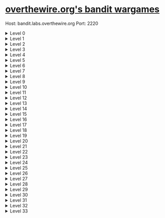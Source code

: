 # [overthewire.org's bandit wargames](https://overthewire.org/wargames/bandit)
Host: bandit.labs.overthewire.org
Port: 2220
<details><summary>Level 0</summary>

```bash
ssh -p 2220 bandit0@bandit.labs.overthewire.org
```
Password: bandit0
</details>
<details><summary>Level 1</summary>

```bash
cat readme
```
Password: NH2SXQwcBdpmTEzi3bvBHMM9H66vVXjL
</details>
<details><summary>Level 2</summary>

```bash
cat ./-
```
Password: rRGizSaX8Mk1RTb1CNQoXTcYZWU6lgzi
</details>
<details><summary>Level 3</summary>

```bash
cat spaces\ in\ this\ filename
cat "spaces in this filename"
```
Password: aBZ0W5EmUfAf7kHTQeOwd8bauFJ2lAiG
</details>
<details><summary>Level 4</summary>

```bash
cat inhere/.hidden
```
Password: 2EW7BBsr6aMMoJ2HjW067dm8EgX26xNe
</details>
<details><summary>Level 5</summary>

```bash
file inhere/* | grep ": ASCII text"
```
Password: lrIWWI6bB37kxfiCQZqUdOIYfr6eEeqR
</details>
<details><summary>Level 6</summary>

```bash
find inhere/ -size 1033c
```
Password: P4L4vucdmLnm8I7Vl7jG1ApGSfjYKqJU
</details>
<details><summary>Level 7</summary>

```bash
find / -size 33c -user bandit7 -group bandit6 2> /dev/null
```
Password: z7WtoNQU2XfjmMtWA8u5rN4vzqu4v99S
</details>
<details><summary>Level 8</summary>

```bash
cat data.txt | grep millionth
```
Password: TESKZC0XvTetK0S9xNwm25STk5iWrBvP
</details>
<details><summary>Level 9</summary>

```bash
sort data.txt | uniq --unique
```
Password: EN632PlfYiZbn3PhVK3XOGSlNInNE00t
</details>
<details><summary>Level 10</summary>

```bash
strings data.txt | grep ^==
```
Password: G7w8LIi6J3kTb8A7j9LgrywtEUlyyp6s
</details>
<details><summary>Level 11</summary>

```bash
base64 --decode data.txt
```
Password: 6zPeziLdR2RKNdNYFNb6nVCKzphlXHBM
</details>
<details><summary>Level 12</summary>

```bash
tr "a-zA-Z" "n-za-mN-ZA-M" < data.txt
```
Password: JVNBBFSmZwKKOP0XbFXOoW8chDz5yVRv
</details>
<details><summary>Level 13</summary>

```bash
folder=$(echo $RANDOM | md5sum | head -c 20)
mkdir /tmp/$folder && cd /tmp/$folder && cp ~/data.txt . 
xxd -revert data.txt > 1 && file 1
zcat 1 > 2 && file 2
bunzip2 2 && mv 2.out 3 && file 3
zcat 3 > 4 && file 4
tar -xvf 4 && file data5.bin
tar -xvf data5.bin && file data6.bin
bunzip2 data6.bin && file data6.bin.out
tar -xvf data6.bin.out && file data8.bin
zcat data8.bin > final
cat final
```
Password: wbWdlBxEir4CaE8LaPhauuOo6pwRmrDw
</details>
<details><summary>Level 14</summary>

```bash
ssh -i sshkey.private -p 2220 bandit14@bandit.labs.overthewire.org
```
Password: fGrHPx402xGC7U7rXKDaxiWFTOiF0ENq
</details>
<details><summary>Level 15</summary>

```bash
cat /etc/bandit_pass/bandit14
nmap -p 30000-30000 localhost
telnet localhost 30000
```
Password: jN2kgmIXJ6fShzhT2avhotn4Zcka6tnt
</details>
<details><summary>Level 16</summary>

```bash

```
Password: 
</details>
<details><summary>Level 17</summary>

```bash

```
Password: 
</details>
<details><summary>Level 18</summary>

```bash

```
Password: 
</details>
<details><summary>Level 19</summary>

```bash

```
Password: 
</details>
<details><summary>Level 20</summary>

```bash

```
Password: 
</details>
<details><summary>Level 21</summary>

```bash

```
Password: 
</details>
<details><summary>Level 22</summary>

```bash

```
Password: 
</details>
<details><summary>Level 23</summary>

```bash

```
Password: 
</details>
<details><summary>Level 24</summary>

```bash

```
Password: 
</details>
<details><summary>Level 25</summary>

```bash

```
Password: 
</details>
<details><summary>Level 26</summary>

```bash

```
Password: 
</details>
<details><summary>Level 27</summary>

```bash

```
Password: 
</details>
<details><summary>Level 28</summary>

```bash

```
Password: 
</details>
<details><summary>Level 29</summary>

```bash

```
Password: 
</details>
<details><summary>Level 30</summary>

```bash

```
Password: 
</details>
<details><summary>Level 31</summary>

```bash

```
Password: 
</details>
<details><summary>Level 32</summary>

```bash

```
Password: 
</details>
<details><summary>Level 33</summary>

```bash

```
Password: 
</details>